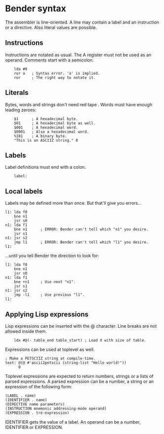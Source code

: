 # Bender syntax

The assembler is line-oriented.  A line may contain a label and an instruction
or a directive. Also literal values are possible.


## Instructions

Instructions are notated as usual.  The A register must not be used as an
operand.  Comments start with a semicolon.

```
    lda #0
    ror a   ; Syntax error. 'a' is implied.
    ror     ; The right way to notate it.
```

## Literals


Bytes, words and strings don't need red tape . Words must have
enough leading zeroes:

```
    $1      ; A hexadecimal byte.
    $01     ; A hexadecimal byte as well.
    $001    ; A hexadecimal word.
    $0001   ; Also a hexadecimal word.
    %101    ; A binary byte.
    "This is an ASCIIZ string." 0
```


## Labels

Label definitions must end with a colon.

```
    label:
```


## Local labels

Labels may be defined more than once.  But that'll give you
errors…

```
l1: lda f0
    bne n1
    jsr s0
n1: lda f1
    bne n1      ; ERROR: Bender can't tell which "n1" you desire.
    jsr s1
n1: jsr s2
    jmp l1      ; ERROR: Bender can't tell which "l1" you desire.
l1:
```

…until you tell Bender the direction to look for:

```
l1: lda f0
    bne n1
    jsr s0
n1: lda f1
    bne +n1     ; Use next "n1".
    jsr s1
n1: jsr s2
    jmp -l1     ; Use previous "l1".
l1:
```


## Applying Lisp expressions

Lisp expressions can be inserted with the @ character.  Line breaks
are not allowed inside them.

```
    ldx #@(- table_end table_start) ; Load X with size of table.
```

Expressions can be used at toplevel as well.

```
; Make a PETSCIIZ string at compile-time.
text: @(@ #'ascii2petscii (string-list "Hello world!"))
      0
```

Toplevel expressions are expected to return numbers, strings or a
lists of parsed expressions.  A parsed expression can be a number,
a string or an expression of the following form:

```
(LABEL . name)
(IDENTIFIER . name)
(DIRECTIVE name parameters)
(INSTRUCTION mnemonic addressing-mode operand)
(EXPRESSION . tré-expression)
```

IDENTIFIER gets the value of a label.  An operand can be a number,
IDENTIFIER or EXPRESSION.
